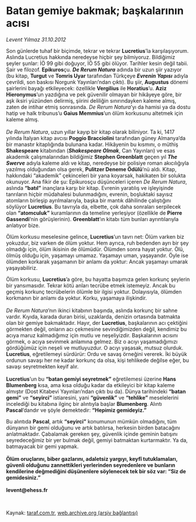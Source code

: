 # Batan gemiye bakmak; başkalarının acısı

*Levent Yılmaz 31.10.2012*

<div class="yazi"><p>Son günlerde tuhaf bir biçimde, tekrar ve tekrar <b>Lucretius</b>’la karşılaşıyorum. Aslında Lucretius hakkında neredeyse hiçbir şey bilmiyoruz. Bildiğimiz şeyler şunlar: İÖ 99 gibi doğuyor, İÖ 55 gibi ölüyor. Tarihler kesin değil tabii. Şair ve filozof. <b>Epikuros</b>çu. <b><i>De Rerum Natura</i></b> adında bir uzun şiir yazıyor (bu kitap, <b>Turgut</b> ve <b>Tomris Uyar</b> tarafından Türkçeye <b><i>Evrenin Yapısı</i></b> adıyla çevrildi, son baskısı Norgunk Yayınları’ndan çıktı). Bu şiir, <b>Augustus</b> dönemi şairlerini bayağı etkileyecek: özellikle <b>Vergilius</b> ile <b>Horatius</b>’u. <b>Aziz Hieronymus</b>’un yazdığına ve pek güvenilir olmayan bir hikâyeye göre, bir aşk iksiri yüzünden delirmiş, şiirini deliliğin sınırındayken kaleme almış, zaten de intihar etmiş sonrasında. <i>De</i> <i>Rerum Natura</i>’yı da hamisi ya da dostu hatip ve halk tribunus’u <b>Gaius Memmius</b>’un ölüm korkusunu altetmek için kaleme almış.<br/><br/><i>De Rerum Natura</i>, uzun yıllar kayıp bir kitap olarak biliniyor. Ta ki, 1417 yılında İtalyan kitap avcısı <b>Poggio Bracciolini</b> tarafından güney Almanya’da bir manastır kitaplığında bulunana kadar. Hikâyenin bu kısmını, o müthiş <b>Shakespeare</b> kitabından (<b><i>Shakespeare Olmak</i></b>, Can Yayınları) ve esas akademik çalışmalarından bildiğimiz <b>Stephen Greenblatt</b> geçen yıl <b><i>The Swerve</i></b> adıyla kaleme aldı ve kitap, neredeyse bir polisiye roman akıcılığıyla yazılmış olduğundan olsa gerek, <b>Pulitzer Deneme Ödülü</b>’nü aldı. Kitap, hakkındaki “akademik” çekinceleri bir yana koyarsak, hakikaten bir solukta okunuyor. Ana fikir de şu: Epikurosçu düşünceleri içeren <i>De Rerum Natura</i>, aslında <b>“batıl”</b> inançlara karşı bir kitap. Evrenin yaratılış ve işleyişinde tanrıların hiçbir müdahalesi bulunmadığını, evrenin, boşluktaki sayısız atomların birleşip ayrılmalarıyla, başka bir mantık dâhilinde çalıştığını söylüyor <b>Lucretius</b>. Bu tavrıyla da, elbette, çok daha sonraları serpilecek olan <b>“atomculuk”</b> kuramlarının da temeline yerleşiyor (özellikle de <b>Pierre Gassendi</b>’nin görüşlerinin). <b>Greenblatt</b>’ın kitabı tüm bunları ayrıntılarıyla anlatıyor bize. </p>
<p>Ölüm korkusu meselesine gelince, <b>Lucretius</b>’un tavrı net: Ölüm varken biz yokuzdur, biz varken de ölüm yoktur. Hem ayrıca, ruh bedenden ayrı bir şey olmadığı için, ölüm ikisinin de ölümüdür. Ölümden sonra hayat yoktur. Ölü, ölmüş olduğu için, yaşamayı umamaz. Yaşamayı uman, yaşayandır. Öyle ise ölümden korkarak yaşamanın bir anlamı da yoktur: Ancak yaşamayı umarak yaşayabiliriz.</p>
<p>Ölüm korkusu, <b>Lucretius</b>’a göre, bu hayatta başımıza gelen korkunç şeylerin bir yansımasıdır. Tekrar kötü anları tecrübe etmek istemeyiz. Ancak bu geçmiş korkunç tecrübelerin ölümle bir ilgisi yoktur. Dolayısıyla, ölümden korkmanın bir anlamı da yoktur. Korku, yaşamaya ilişkindir.<br/><br/><i>De Rerum Natura</i>’nın ikinci kitabının başında, aslında korkunç bir sahne vardır. Kıyıda, karada duran birisi, uzaklarda, denizin ortasında batmakta olan bir gemiye bakmaktadır. Hayır, der <b>Lucretius</b>, başkalarının acı çektiğini görmekten değil, onların acı çekmesine sevindiğimizden değil, kendimiz bu acıya maruz kalmadığımız için mutlu ve neşeliyizdir. Başkalarının acısını görmek, o acıya sevinmek anlamına gelmez. Biz o acıyı yaşamadığımızı gördüğümüz için neşeli ve mutluyuzdur. O acıyı yaşasak, mutsuz olurduk. <b>Lucretius</b>, eğretilemeyi sürdürür: Ordu ve savaş örneğini vererek. İki büyük ordunun savaşı her ne kadar korkunç da olsa, kişi tehlikede değilse eğer, bu savaşı seyretmekten keyif alır.<br/><br/><b>Lucretius</b>’un bu <b>“batan gemiyi seyretmek”</b> eğretilemesi üzerine <b>Hans Blumenberg</b> kısa, ama kısa olduğu kadar da etkileyici bir kitap kaleme almıştır (Dost Kitabevi Yayınları’ndan çıktı bu da). Dünya tarihindeki <b>“batan gemi”</b> ve <b>“seyirci”</b> istiaresini, yani <b>“güvenlik”</b> ve <b>“tehlike”</b> meselelerini incelediği bu kitabına ilginç bir alıntıyla başlar <b>Blumenberg</b>. Alıntı <b>Pascal</b>’dandır ve şöyle demektedir: <b>“Hepimiz gemideyiz.”</b></p>
<p>Bu alıntıda <b>Pascal</b>, artık <b>“seyirci”</b> konumunun mümkün olmadığını, tüm dünyanın bir gemi olduğunu ve artık batılırsa, herkesin birden batacağını anlatmaktadır. Çabalamak gereken şey, güvenlik içinde geminin batışını seyredeceğimiz bir yer bulmak değil, gemiyi batmaktan kurtarmaktır. Ya da, batmayacak bir gemi yapmak.<br/><br/><b>Ölüm oruçlarını, biber gazlarını, adaletsiz yargıyı, keyfî tutuklamaları, güvenli olduğunu zannettikleri yerlerinden seyredenlere ve bunların kendilerine değmediğini düşünenlere söylenecek tek bir söz var: “Siz de gemidesiniz.”<br/><br/></b><b>levent@ehess.fr</b></p>
<p> </p>
</div>

Kaynak: [taraf.com.tr](http://www.taraf.com.tr:80/levent-yilmaz/makale-batan-gemiye-bakmak-baskalarinin-acisi.htm), [web.archive.org (arşiv bağlantısı)](http://web.archive.org/web/20131122192531/http://www.taraf.com.tr:80/levent-yilmaz/makale-batan-gemiye-bakmak-baskalarinin-acisi.htm)
